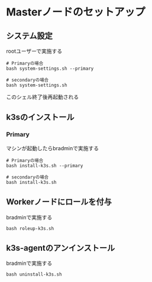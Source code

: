 # Masterノードのセットアップ

## システム設定

rootユーザーで実施する

```shell
# Primaryの場合
bash system-settings.sh --primary

# secondaryの場合
bash system-settings.sh
```

このシェル終了後再起動される

## k3sのインストール

### Primary

マシンが起動したらbradminで実施する

```shell
# Primaryの場合
bash install-k3s.sh --primary

# secondaryの場合
bash install-k3s.sh
```

## Workerノードにロールを付与

bradminで実施する

```shell
bash roleup-k3s.sh
```


## k3s-agentのアンインストール

bradminで実施する

```shell
bash uninstall-k3s.sh
```
